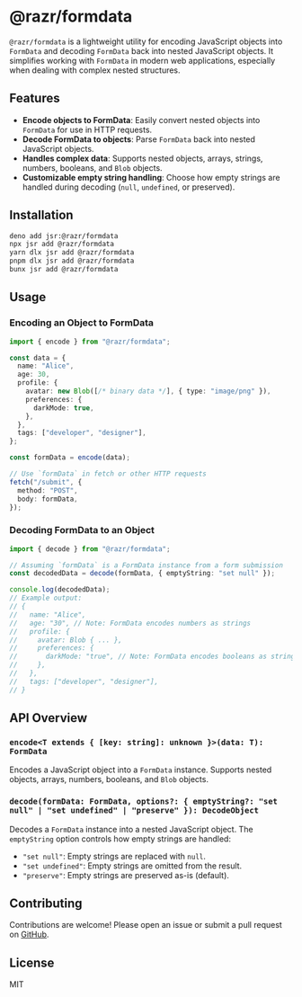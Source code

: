 # @razr/formdata

`@razr/formdata` is a lightweight utility for encoding JavaScript objects into
`FormData` and decoding `FormData` back into nested JavaScript objects. It
simplifies working with `FormData` in modern web applications, especially when
dealing with complex nested structures.

## Features

- **Encode objects to FormData**: Easily convert nested objects into `FormData`
  for use in HTTP requests.
- **Decode FormData to objects**: Parse `FormData` back into nested JavaScript
  objects.
- **Handles complex data**: Supports nested objects, arrays, strings, numbers,
  booleans, and `Blob` objects.
- **Customizable empty string handling**: Choose how empty strings are handled
  during decoding (`null`, `undefined`, or preserved).

## Installation

```bash
deno add jsr:@razr/formdata
npx jsr add @razr/formdata
yarn dlx jsr add @razr/formdata
pnpm dlx jsr add @razr/formdata
bunx jsr add @razr/formdata
```

## Usage

### Encoding an Object to FormData

```typescript
import { encode } from "@razr/formdata";

const data = {
  name: "Alice",
  age: 30,
  profile: {
    avatar: new Blob([/* binary data */], { type: "image/png" }),
    preferences: {
      darkMode: true,
    },
  },
  tags: ["developer", "designer"],
};

const formData = encode(data);

// Use `formData` in fetch or other HTTP requests
fetch("/submit", {
  method: "POST",
  body: formData,
});
```

### Decoding FormData to an Object

```typescript
import { decode } from "@razr/formdata";

// Assuming `formData` is a FormData instance from a form submission
const decodedData = decode(formData, { emptyString: "set null" });

console.log(decodedData);
// Example output:
// {
//   name: "Alice",
//   age: "30", // Note: FormData encodes numbers as strings
//   profile: {
//     avatar: Blob { ... },
//     preferences: {
//       darkMode: "true", // Note: FormData encodes booleans as strings
//     },
//   },
//   tags: ["developer", "designer"],
// }
```

## API Overview

### `encode<T extends { [key: string]: unknown }>(data: T): FormData`

Encodes a JavaScript object into a `FormData` instance. Supports nested objects,
arrays, numbers, booleans, and `Blob` objects.

### `decode(formData: FormData, options?: { emptyString?: "set null" | "set undefined" | "preserve" }): DecodeObject`

Decodes a `FormData` instance into a nested JavaScript object. The `emptyString`
option controls how empty strings are handled:

- `"set null"`: Empty strings are replaced with `null`.
- `"set undefined"`: Empty strings are omitted from the result.
- `"preserve"`: Empty strings are preserved as-is (default).

## Contributing

Contributions are welcome! Please open an issue or submit a pull request on
[GitHub](https://github.com/brielov/razr).

## License

MIT
